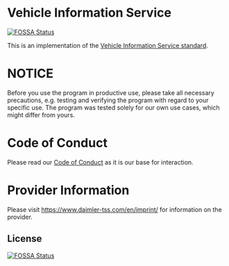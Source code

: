 # Vehicle Information Service
[![FOSSA Status](https://app.fossa.io/api/projects/git%2Bgithub.com%2Fcwege%2Fvehicle-information-service.svg?type=shield)](https://app.fossa.io/projects/git%2Bgithub.com%2Fcwege%2Fvehicle-information-service?ref=badge_shield)


This is an implementation of the [Vehicle Information Service standard](https://w3c.github.io/automotive/vehicle_data/vehicle_information_service.html).

# NOTICE

Before you use the program in productive use, please take all necessary precautions,
e.g. testing and verifying the program with regard to your specific use.
The program was tested solely for our own use cases, which might differ from yours.

# Code of Conduct

Please read our [Code of Conduct](https://github.com/Daimler/daimler-foss/blob/master/CODE_OF_CONDUCT.md) as it is our base for interaction.

# Provider Information

Please visit <https://www.daimler-tss.com/en/imprint/> for information on the provider.


## License
[![FOSSA Status](https://app.fossa.io/api/projects/git%2Bgithub.com%2Fcwege%2Fvehicle-information-service.svg?type=large)](https://app.fossa.io/projects/git%2Bgithub.com%2Fcwege%2Fvehicle-information-service?ref=badge_large)